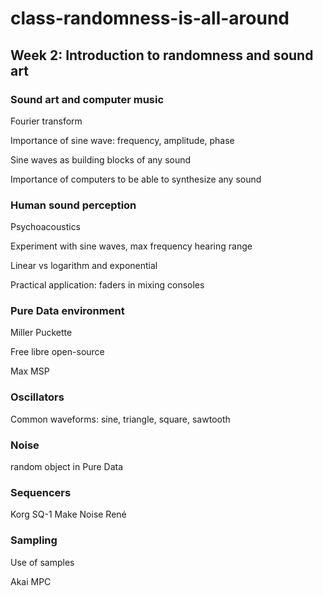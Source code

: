 # class-randomness-is-all-around

## Week 2:  Introduction to randomness and sound art

### Sound art and computer music

Fourier transform

Importance of sine wave: frequency, amplitude, phase

Sine waves as building blocks of any sound

Importance of computers to be able to synthesize any sound

### Human sound perception

Psychoacoustics

Experiment with sine waves, max frequency hearing range

Linear vs logarithm and exponential

Practical application: faders in mixing consoles

### Pure Data environment

Miller Puckette

Free libre open-source

Max MSP

### Oscillators

Common waveforms: sine, triangle, square, sawtooth

### Noise

random object in Pure Data

### Sequencers

Korg SQ-1
Make Noise René

### Sampling

Use of samples

Akai MPC
